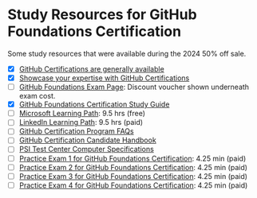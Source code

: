 # Study Resources for GitHub Foundations Certification

Some study resources that were available during the 2024 50% off sale.

- [x] [GitHub Certifications are generally available](https://github.blog/news-insights/product-news/github-certifications-are-generally-available/)
- [x] [Showcase your expertise with GitHub Certifications](https://resources.github.com/learn/certifications/)
- [ ] [GitHub Foundations Exam Page](https://examregistration.github.com/exam/GHF): Discount voucher shown underneath exam cost.
- [x] [GitHub Foundations Certification Study Guide](https://assets.ctfassets.net/wfutmusr1t3h/1kmMx7AwI4qH8yIZgOmQlP/79e6ff1dfdee589d84a24dd763b1eef7/github-foundations-exam-study-guide__1_.pdf)
- [ ] [Microsoft Learning Path](https://learn.microsoft.com/en-us/collections/o1njfe825p602p): 9.5 hrs (free)
- [ ] [LinkedIn Learning Path](https://www.linkedin.com/learning/paths/prepare-for-the-github-foundations-certification?u=0): 9.5 hrs (paid)
- [ ] [GitHub Certification Program FAQs](https://examregistration.github.com/faq)
- [ ] [GitHub Certification Candidate Handbook](https://examregistration.github.com/handbook)
- [ ] [PSI Test Center Computer Specifications](https://www.psiexams.com/become-psi-test-center/computer-specifications/)
- [ ] [Practice Exam 1 for GitHub Foundations Certification](https://www.linkedin.com/learning/practice-exam-1-for-github-foundations-certification/about-the-practice-exam): 4.25 min (paid)
- [ ] [Practice Exam 2 for GitHub Foundations Certification](https://www.linkedin.com/learning/practice-exam-2-for-github-foundations-certification/about-the-practice-exam): 4.25 min (paid)
- [ ] [Practice Exam 3 for GitHub Foundations Certification](https://www.linkedin.com/learning/practice-exam-3-for-github-foundations-certification/about-the-practice-exam): 4.25 min (paid)
- [ ] [Practice Exam 4 for GitHub Foundations Certification](https://www.linkedin.com/learning/practice-exam-4-for-github-foundations-certification/about-the-practice-exam): 4.25 min (paid)
